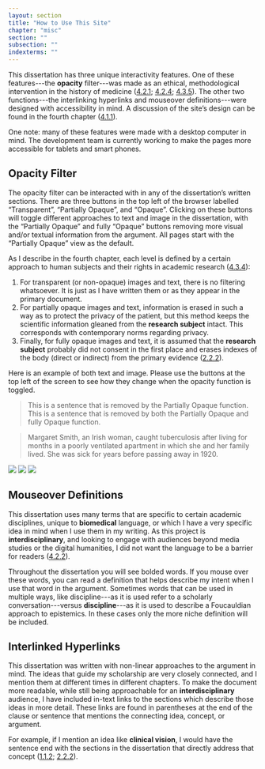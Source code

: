 ```yaml
---
layout: section
title: "How to Use This Site"
chapter: "misc"
section: ""
subsection: ""
indexterms: ""
---
```


This dissertation has three unique interactivity features. One of these features---the <span data-tooltip aria-haspopup="true" class="has-tip" data-disable-hover="false" tabindex="1" data-title="Opacity is a rights-based philosophical framework that assumes humans have a right to not be known in knowledge systems."><b>opacity</b></span> filter---was made as an ethical, methodological intervention in the history of medicine (<a href="{{ site.baseurl }}/narrative/4_2_1">4.2.1</a>; <a href="{{ site.baseurl }}/narrative/4_2_4">4.2.4</a>; <a href="{{ site.baseurl }}/narrative/4_3_5">4.3.5</a>). The other two functions---the interlinking hyperlinks and mouseover definitions---were designed with accessibility in mind. A discussion of the site’s design can be found in the fourth chapter (<a href="{{ site.baseurl }}/narrative/4_1_1">4.1.1</a>).

One note: many of these features were made with a desktop computer in mind. The development team is currently working to make the pages more accessible for tablets and smart phones.

## Opacity Filter

The opacity filter can be interacted with in any of the dissertation’s written sections. There are three buttons in the top left of the browser labelled “Transparent”, “Partially Opaque”, and “Opaque”. Clicking on these buttons will toggle different approaches to text and image in the dissertation, with the “Partially Opaque” and fully “Opaque” buttons removing more visual and/or textual information from the argument. All pages start with the “Partially Opaque” view as the default.

As I describe in the fourth chapter, each level is defined by a certain approach to human subjects and their rights in academic research (<a href="{{ site.baseurl }}/narrative/4_3_4">4.3.4</a>):

1. For transparent (or non-opaque) images and text, there is no filtering whatsoever. It is just as I have written them or as they appear in the primary document.
2. For partially opaque images and text, information is erased in such a way as to protect the privacy of the patient, but this method keeps the scientific information gleaned from the <span data-tooltip aria-haspopup="true" class="has-tip" data-disable-hover="false" tabindex="1" data-title="The term research subject refers to a human person who has been ingested into a research program, and whose identity, personhood, and body have become the focus of a research program. I think of the subject in a Foucauldian sense: The 'subject' is a pun on the monarchal subject, someone who has no agency under the spectacular power of the sovereign. In this case it the subject lacks agency in relation to the researcher studying them."><b>research subject</b></span> intact. This corresponds with contemporary norms regarding privacy.
3. Finally, for fully opaque images and text, it is assumed that the <span data-tooltip aria-haspopup="true" class="has-tip" data-disable-hover="false" tabindex="1" data-title="The term research subject refers to a human person who has been ingested into a research program, and whose identity, personhood, and body have become the focus of a research program. I think of the subject in a Foucauldian sense: The 'subject' is a pun on the monarchal subject, someone who has no agency under the spectacular power of the sovereign. In this case it the subject lacks agency in relation to the researcher studying them."><b>research subject</b></span> probably did not consent in the first place and erases indexes of the body (direct or indirect) from the primary evidence (<a href="{{ site.baseurl }}/narrative/2_2_2">2.2.2</a>).

Here is an example of both text and image. Please use the buttons at the top left of the screen to see how they change when the opacity function is toggled.

><span class="opaque-lines"><span class="partial-lines">This is a sentence that is removed by the Partially Opaque function.</span> This is a sentence that is removed by both the Partially Opaque and fully Opaque function.</span>

><span class="opaque-lines"><span class="partial-lines">Margaret Smith</span>, an Irish woman, caught tuberculosis after living for months in a poorly ventilated apartment in which she and her family lived. She was sick for years before passing away in 1920.</span>

<img id="Brandt_ADirectoryofInstitutionsa_1904_161b" class="opaque" src="{{ site.baseurl }}/assets/img/Brandt_ADirectoryofInstitutionsa_1904_161b_full.jpg">

<img id="Brandt_ADirectoryofInstitutionsa_1904_161b" class="transparent" src="{{ site.baseurl }}/assets/img/Brandt_ADirectoryofInstitutionsa_1904_161b.jpg">

<img id="Brandt_ADirectoryofInstitutionsa_1904_161b" class="partially-opaque" src="{{ site.baseurl }}/assets/img/Brandt_ADirectoryofInstitutionsa_1904_161b_partial.jpg">

## Mouseover Definitions

This dissertation uses many terms that are specific to certain academic disciplines, unique to <span data-tooltip aria-haspopup="true" class="has-tip" data-disable-hover="false" tabindex="1" data-title="Biomedicine is an approach to health that uses scientific approaches to evidence-based medicine, with an emphasis on generalized treatments with surgical and pharmaceutical methods. It combines knowledge from a range of scientific disciplines, like biology, chemistry, physiology, pathology, as part of its evidence-based and causal claims."><b>biomedical</b></span> language, or which I have a very specific idea in mind when I use them in my writing.  As this project is <span data-tooltip aria-haspopup="true" class="has-tip" data-disable-hover="false" tabindex="1" data-title="I use the term interdisciplinary (as opposed to multidisciplinary) in this dissertation to convey how different methodologies and frameworks guide my research."><b>interdisciplinary</b></span>, and looking to engage with audiences beyond media studies or the digital humanities, I did not want the language to be a barrier for readers (<a href="{{ site.baseurl }}/narrative/4_2_2">4.2.2</a>).

Throughout the dissertation you will see bolded words. If you mouse over these words, you can read a definition that helps describe my intent when I use that word in the argument. Sometimes words that can be used in multiple ways, like discipline---as it is used refer to a scholarly conversation---versus <span data-tooltip aria-haspopup="true" class="has-tip" data-disable-hover="false" tabindex="1" data-title="Discipline is used here in the Foucauldian sense. It is a pun that links forced discipline with the idea of a discipline of knowledge. Disciplining is a process where certain phenomena are made understandable through demarcation and definition in an academic field."><b>discipline</b></span>---as it is used to describe a Foucauldian approach to epistemics. In these cases only the more niche definition will be included. 

## Interlinked Hyperlinks

This dissertation was written with non-linear approaches to the argument in mind. The ideas that guide my scholarship are very closely connected, and I mention them at different times in different chapters. To make the document more readable, while still being approachable for an <span data-tooltip aria-haspopup="true" class="has-tip" data-disable-hover="false" tabindex="1" data-title="I use the term interdisciplinary (as opposed to multidisciplinary) in this dissertation to convey how different methodologies and frameworks guide my research."><b>interdisciplinary</b></span> audience, I have included in-text links to the sections which describe those ideas in more detail. These links are found in parentheses at the end of the clause or sentence that mentions the connecting idea, concept, or argument.

For example, if I mention an idea like <span data-tooltip aria-haspopup="true" class="has-tip" data-disable-hover="false" tabindex="1" data-title="The clinical gaze refers to an ocular practice used by medical professionals to diagnose disease. It relies on a process of seeing the patient in relation to an idealized image of human anatomy. This process alienates the patient, turning them into a collection of pathologies rather than a human person."><b>clinical vision</b></span>, I would have the sentence end with the sections in the dissertation that directly address that concept (<a href="{{ site.baseurl }}/narrative/1_1_2">1.1.2</a>; <a href="{{ site.baseurl }}/narrative/2_2_2">2.2.2</a>).